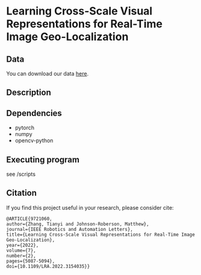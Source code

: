 # Learning Cross-Scale Visual Representations for Real-Time Image Geo-Localization

## Data
You can download our data [here](https://drive.google.com/drive/folders/1LzyxtS7tK5MO9k6D3wTccW8inAuCZvdH?usp=sharing).<br>

## Description


## Dependencies

* pytorch
* numpy
* opencv-python

## Executing program
see /scripts

## Citation
If you find this project useful in your research, please consider cite:
```
@ARTICLE{9721060,  
author={Zhang, Tianyi and Johnson-Roberson, Matthew},  
journal={IEEE Robotics and Automation Letters},   
title={Learning Cross-Scale Visual Representations for Real-Time Image Geo-Localization},   
year={2022},  
volume={7},  
number={2},  
pages={5087-5094},  
doi={10.1109/LRA.2022.3154035}}
```
